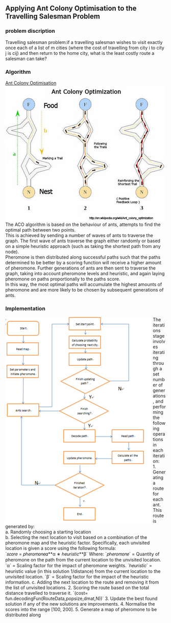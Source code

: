 
## Applying Ant Colony Optimisation to the Travelling Salesman Problem

### problem discription 
Travelling salesman problem:if a travelling salesman wishes to visit exactly once each of a list of m cities (where the cost of travelling from city i to city j is cij) and then return to the home city, what is the least costly route a salesman can take?

### Algorithm
[Ant Colony Optimisation](https://en.wikipedia.org/wiki/Ant_colony_optimization_algorithms )<br>
<img align="middle" src="https://github.com/Dennis174698/TSP/raw/master/aco.png"  > <br>
The ACO algorithm is based on the behaviour of ants, attempts to find the optimal path between two points.<br>
This is achieved by sending a number of waves of ants to traverse the graph. The first wave of ants traverse the graph either randomly or based on a simple heuristic approach (such as taking the shortest path from any node).<br>
Pheromone is then distributed along successful paths such that the paths determined to be better by a scoring function will receive a higher amount of pheromone. Further generations of ants are then sent to traverse the graph, taking into account pheromone levels and heuristic, and again laying pheromone on paths proportionally to the paths score. <br>
In this way, the most optimal paths will accumulate the highest amounts of pheromone and are more likely to be chosen by subsequent generations of ants. <br>


### Implementation
<img align="left" src="https://github.com/Dennis174698/TSP/raw/master/workflow1.png" height="646px" > 
  The iterations stage involves iterating through a set number of generations, and performing the following operations in each   iteration:   <br>
  1. Generating a route for each ant. This route is generated by: <br>
  a. Randomly choosing a starting location <br>
  b. Selecting the next location to visit based on a combination of the pheromone map and the heuristic factor. Specifically, each unvisited location is given a score using the following formula:  <br>
  `𝑠𝑐𝑜𝑟𝑒 = 𝑝ℎ𝑒𝑟𝑜𝑚𝑜𝑛𝑒𝛼**α ∗ ℎ𝑒𝑢𝑟𝑖𝑠𝑡𝑖𝑐**β`  
  Where:
  `𝑝ℎ𝑒𝑟𝑜𝑚𝑜𝑛𝑒` = Quantity of pheromone on the path from the current location to the unvisited location.
  `α` = Scaling factor for the impact of pheromone weights.
  `ℎ𝑒𝑢𝑟𝑖𝑠𝑡𝑖𝑐` = heuristic value (in this solution 1/distance) from the current location to the unvisited location.
  `β` = Scaling factor for the impact of the heuristic information.
  c. Adding the next location to the route and removing it from the list of unvisited locations.
  2. Scoring the route based on the total distance travelled to traverse it. `(cost= fun.decodingFun(RouteData,popsize,dmat,N))`
  3. Update the best found solution if any of the new solutions are improvements.
  4. Normalise the scores into the range [100, 200].
  5. Generate a map of pheromone to be distributed along

 
